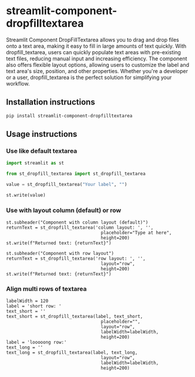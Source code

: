 # streamlit-component-dropfilltextarea

Streamlit Component DropFillTextarea allows you to drag and drop files onto a text area, making it easy to fill in large amounts of text quickly. With dropfill_textarea, users can quickly populate text areas with pre-existing text files, reducing manual input and increasing efficiency. The component also offers flexible layout options, allowing users to customize the label and text area's size, position, and other properties. Whether you're a developer or a user, dropfill_textarea is the perfect solution for simplifying your workflow.

## Installation instructions

```sh
pip install streamlit-component-dropfilltextarea
```

## Usage instructions

### Use like default textarea

```python
import streamlit as st

from st_dropfill_textarea import st_dropfill_textarea

value = st_dropfill_textarea("Your label", "")

st.write(value)

```

### Use with layout column (default) or row

```
st.subheader("Component with column layout (default)")
returnText = st_dropfill_textarea('column layout: ', '',
                                    placeholder="Type at here",
                                    height=200)
st.write(f"Returned text: {returnText}")

st.subheader("Component with row layout")
returnText = st_dropfill_textarea('row layout: ', '',
                                    layout="row",
                                    height=200)
st.write(f"Returned text: {returnText}")

```

### Align multi rows of textarea

```
labelWidth = 120
label = 'short row: '
text_short = ''
text_short = st_dropfill_textarea(label, text_short,
                                    placeholder="",
                                    layout="row",
                                    labelWidth=labelWidth,
                                    height=200)
label = 'looooong row:'
text_long = ''
text_long = st_dropfill_textarea(label, text_long,
                                    layout="row",
                                    labelWidth=labelWidth,
                                    height=200)


```

